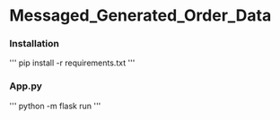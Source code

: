 # Messaged_Generated_Order_Data

### Installation
'''
pip install -r requirements.txt
'''

### App.py
'''
python -m flask run
'''

